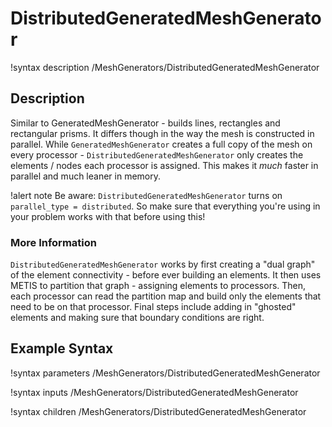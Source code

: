# DistributedGeneratedMeshGenerator

!syntax description /MeshGenerators/DistributedGeneratedMeshGenerator

## Description

Similar to GeneratedMeshGenerator - builds lines, rectangles and rectangular prisms.  It differs though in the way the mesh is constructed in parallel.  While `GeneratedMeshGenerator` creates a full copy of the mesh on every processor - `DistributedGeneratedMeshGenerator` only creates the elements / nodes each processor is assigned.  This makes it _much_ faster in parallel and much leaner in memory.

!alert note
Be aware: `DistributedGeneratedMeshGenerator` turns on `parallel_type = distributed`.  So make sure that everything you're using in your problem works with that before using this!

### More Information

`DistributedGeneratedMeshGenerator` works by first creating a "dual graph" of the element connectivity - before ever building an elements.  It then uses METIS to partition that graph - assigning elements to processors.  Then, each processor can read the partition map and build only the elements that need to be on that processor.  Final steps include adding in "ghosted" elements and making sure that boundary conditions are right.

## Example Syntax

!syntax parameters /MeshGenerators/DistributedGeneratedMeshGenerator

!syntax inputs /MeshGenerators/DistributedGeneratedMeshGenerator

!syntax children /MeshGenerators/DistributedGeneratedMeshGenerator
